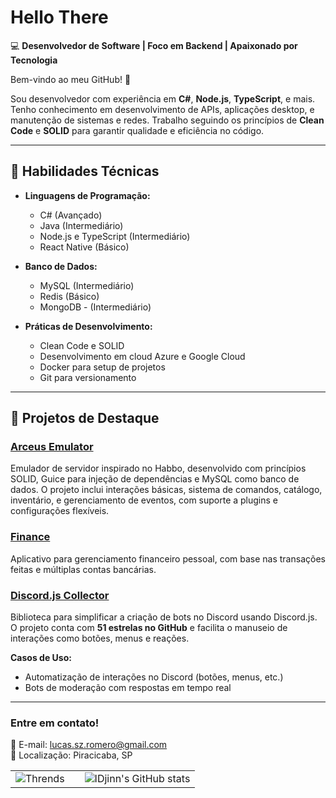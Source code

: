 # Hello There
💻 **Desenvolvedor de Software | Foco em Backend | Apaixonado por Tecnologia**  

Bem-vindo ao meu GitHub! 🚀  

Sou desenvolvedor com experiência em **C#**, **Node.js**, **TypeScript**, e mais. Tenho conhecimento em desenvolvimento de APIs, aplicações desktop, e manutenção de sistemas e redes. Trabalho seguindo os princípios de **Clean Code** e **SOLID** para garantir qualidade e eficiência no código.  

---

## 🚀 **Habilidades Técnicas**  
- **Linguagens de Programação:**  
  - C# (Avançado)  
  - Java (Intermediário)  
  - Node.js e TypeScript (Intermediário)  
  - React Native (Básico)  

- **Banco de Dados:**  
  - MySQL (Intermediário)
  - Redis (Básico)
  - MongoDB - (Intermediário)

- **Práticas de Desenvolvimento:**  
  - Clean Code e SOLID
  - Desenvolvimento em cloud Azure e Google Cloud
  - Docker para setup de projetos
  - Git para versionamento

---

## 🌟 **Projetos de Destaque**  

### [Arceus Emulator](https://github.com/IDjinn/arceus-emulator)  
Emulador de servidor inspirado no Habbo, desenvolvido com princípios SOLID, Guice para injeção de dependências e MySQL como banco de dados. O projeto inclui interações básicas, sistema de comandos, catálogo, inventário, e gerenciamento de eventos, com suporte a plugins e configurações flexíveis. 

### [Finance]()
Aplicativo para gerenciamento financeiro pessoal, com base nas transações feitas e múltiplas contas bancárias. 

### [Discord.js Collector](https://github.com/IDjinn/Discord.js-Collector)  
Biblioteca para simplificar a criação de bots no Discord usando Discord.js. O projeto conta com **51 estrelas no GitHub** e facilita o manuseio de interações como botões, menus e reações.  

**Casos de Uso:**  
- Automatização de interações no Discord (botões, menus, etc.)  
- Bots de moderação com respostas em tempo real  

---

### **Entre em contato!**  
📧 E-mail: lucas.sz.romero@gmail.com  
📍 Localização: Piracicaba, SP  

|  |     |  |
|:--|:--|:--
![Thrends](https://api.githubtrends.io/user/svg/IDjinn/langs?time_range=one_year&use_percent=True&include_private=True&loc_metric=changed&theme=classic)||![IDjinn's GitHub stats](https://github-readme-stats.vercel.app/api?username=IDjinn&show_icons=true&theme=default)
